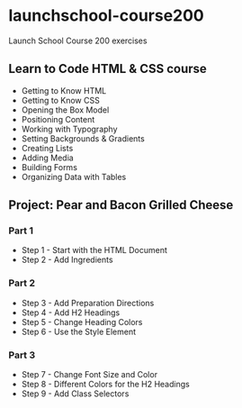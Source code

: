 # launchschool-course200
Launch School Course 200 exercises

## Learn to Code HTML & CSS course
- Getting to Know HTML
- Getting to Know CSS
- Opening the Box Model
- Positioning Content
- Working with Typography
- Setting Backgrounds & Gradients
- Creating Lists
- Adding Media
- Building Forms
- Organizing Data with Tables

## Project: Pear and Bacon Grilled Cheese

### Part 1
- Step 1 - Start with the HTML Document
- Step 2 - Add Ingredients

### Part 2
- Step 3 - Add Preparation Directions
- Step 4 - Add H2 Headings
- Step 5 - Change Heading Colors
- Step 6 - Use the Style Element

### Part 3
- Step 7 - Change Font Size and Color
- Step 8 - Different Colors for the H2 Headings
- Step 9 - Add Class Selectors